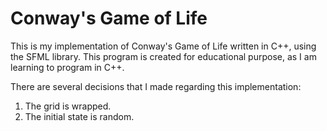 # Conway's Game of Life

This is my implementation of Conway's Game of Life written in C++, using the SFML library. This program is created for educational purpose, as I am learning to program in C++.

There are several decisions that I made regarding this implementation:

1. The grid is wrapped.
2. The initial state is random.
